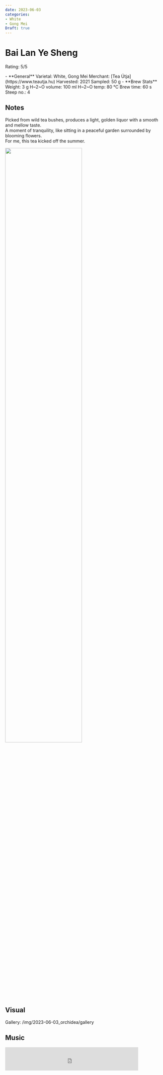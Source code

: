 ```yaml
---
date: 2023-06-03
categories:
- White
- Gong Mei  
Draft: true
---
```

# Bai Lan Ye Sheng

Rating: 5/5

<div class="grid cards" markdown>
- **General**  
Varietal: White, Gong Mei  
Merchant: [Tea Útja](https://www.teautja.hu)  
Harvested: 2021   
Sampled: 50 g  
- **Brew Stats**  
Weight: 3 g   
H~2~O volume: 100 ml  
H~2~O temp: 80 °C   
Brew time: 60 s  
Steep no.: 4  
</div>

## Notes

Picked from wild tea bushes, produces a light, golden liquor with a smooth and mellow taste.   
A moment of tranquility, like sitting in a peaceful garden surrounded by blooming flowers.  
For me, this tea kicked off the summer.  

<img src="/img/2023-06-03_orchidea/wheel.svg" width="70%"></img>

<!-- more -->

## Visual  

Gallery: /img/2023-06-03_orchidea/gallery

## Music

<div style="position: relative; padding-bottom: 15%; height: 0; overflow: hidden; max-width: 100%;"><iframe src="https://embed.tidal.com/tracks/49816256?layout=classic" frameborder="0" allowfullscreen style="position: absolute; top: 0; left: 0; width: 85%; height: 1px; min-height: 100%; margin: 0 auto;"></iframe></div>


